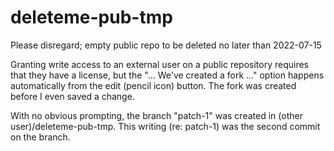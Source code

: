# deleteme-pub-tmp
Please disregard; empty public repo to be deleted no later than 2022-07-15

Granting write access to an external user on a public repository requires that they
have a license, but the "... We've created a fork ..." option happens automatically
from the edit (pencil icon) button. The fork was created before I even saved a change.

With no obvious prompting, the branch "patch-1" was created in (other user)/deleteme-pub-tmp.
This writing (re: patch-1) was the second commit on the branch.
